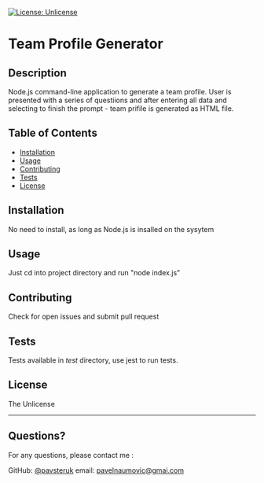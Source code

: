 
  [![License: Unlicense](https://img.shields.io/badge/license-Unlicense-blue.svg)](http://unlicense.org/)

  # Team Profile Generator
  
  ## Description 

  Node.js command-line application to generate a team profile. User is presented with a series of questiions and after entering all data and selecting to finish the prompt - team prifile is generated as HTML file.
  
  ## Table of Contents
  * [Installation](#installation)
  * [Usage](#usage)
  * [Contributing](#contributing)
  * [Tests](#tests)
  * [License](#license)
  
  ## Installation
  
  No need to install, as long as Node.js is insalled on the sysytem

  ## Usage 
  
  Just cd into project directory and run "node index.js"

  ## Contributing
  
  Check for open issues and submit pull request

  ## Tests
  
  Tests available in _test_ directory, use jest to run tests.

  ## License
  
  The Unlicense
  
  ---
  
  ## Questions?

  For any questions, please contact me :
 
  GitHub: [@pavsteruk](https://api.github.com/users/pavsteruk)
  email: [pavelnaumovic@gmai.com](pavelnaumovic@gmai.com)

